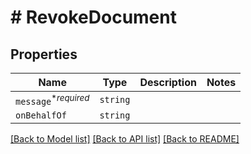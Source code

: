 # # RevokeDocument



## Properties

Name | Type | Description | Notes
------------ | ------------- | ------------- | -------------
| `message`<sup>*_required_</sup> | ```string``` |   |  |
| `onBehalfOf` | ```string``` |   |  |

[[Back to Model list]](../README.md#models) [[Back to API list]](../README.md#api-endpoints) [[Back to README]](../README.md)
